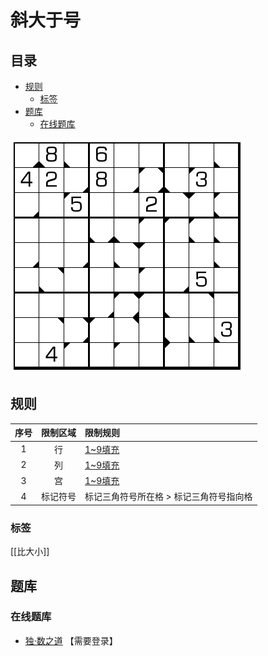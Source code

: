 # 斜大于号
<!-- START doctoc generated TOC please keep comment here to allow auto update -->
<!-- DON'T EDIT THIS SECTION, INSTEAD RE-RUN doctoc TO UPDATE -->
## 目录

- [规则](#%E8%A7%84%E5%88%99)
  - [标签](#%E6%A0%87%E7%AD%BE)
- [题库](#%E9%A2%98%E5%BA%93)
  - [在线题库](#%E5%9C%A8%E7%BA%BF%E9%A2%98%E5%BA%93)

<!-- END doctoc generated TOC please keep comment here to allow auto update -->

![题](../../../images/sudoku/斜大于号.png)

## 规则

| 序号  | 限制区域 | 限制规则                  |
|:---:|:----:|:----------------------|
|  1  |  行   | [1~9填充]               |
|  2  |  列   | [1~9填充]               |
|  3  |  宫   | [1~9填充]               |
|  4  | 标记符号 | 标记三角符号所在格 > 标记三角符号指向格 |

### 标签

[[比大小]]

## 题库

### 在线题库

- [独·数之道](http://www.sudokufans.org.cn/lx/game.index.php?type=xgt) 【需要登录】

[1~9填充]: ../../../rules.md#1to9填充
